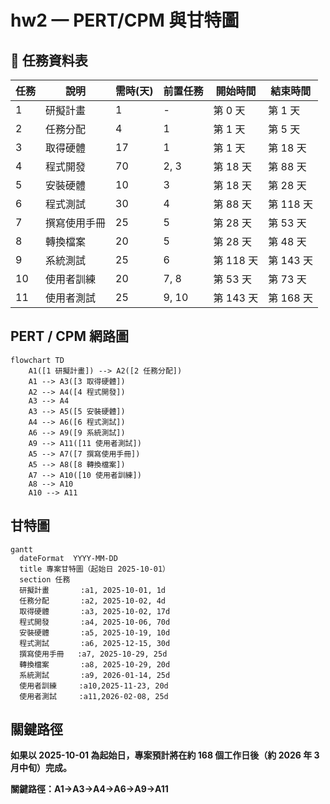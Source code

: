 # hw2 — PERT/CPM 與甘特圖
## 📘 任務資料表

| 任務 | 說明 | 需時(天) | 前置任務 | 開始時間 | 結束時間 |
|------|------|-----------|-----------|-----------|-----------|
| 1 | 研擬計畫 | 1 | - | 第 0 天 | 第 1 天 |
| 2 | 任務分配 | 4 | 1 | 第 1 天 | 第 5 天 |
| 3 | 取得硬體 | 17 | 1 | 第 1 天 | 第 18 天 |
| 4 | 程式開發 | 70 | 2, 3 | 第 18 天 | 第 88 天 |
| 5 | 安裝硬體 | 10 | 3 | 第 18 天 | 第 28 天 |
| 6 | 程式測試 | 30 | 4 | 第 88 天 | 第 118 天 |
| 7 | 撰寫使用手冊 | 25 | 5 | 第 28 天 | 第 53 天 |
| 8 | 轉換檔案 | 20 | 5 | 第 28 天 | 第 48 天 |
| 9 | 系統測試 | 25 | 6 | 第 118 天 | 第 143 天 |
| 10 | 使用者訓練 | 20 | 7, 8 | 第 53 天 | 第 73 天 |
| 11 | 使用者測試 | 25 | 9, 10 | 第 143 天 | 第 168 天 |

## PERT / CPM 網路圖

```mermaid
flowchart TD
    A1([1 研擬計畫]) --> A2([2 任務分配])
    A1 --> A3([3 取得硬體])
    A2 --> A4([4 程式開發])
    A3 --> A4
    A3 --> A5([5 安裝硬體])
    A4 --> A6([6 程式測試])
    A6 --> A9([9 系統測試])
    A9 --> A11([11 使用者測試])
    A5 --> A7([7 撰寫使用手冊])
    A5 --> A8([8 轉換檔案])
    A7 --> A10([10 使用者訓練])
    A8 --> A10
    A10 --> A11
```

## 甘特圖
```mermaid
gantt
  dateFormat  YYYY-MM-DD
  title 專案甘特圖（起始日 2025-10-01）
  section 任務
  研擬計畫       :a1, 2025-10-01, 1d
  任務分配       :a2, 2025-10-02, 4d
  取得硬體       :a3, 2025-10-02, 17d
  程式開發       :a4, 2025-10-06, 70d
  安裝硬體       :a5, 2025-10-19, 10d
  程式測試       :a6, 2025-12-15, 30d
  撰寫使用手冊   :a7, 2025-10-29, 25d
  轉換檔案       :a8, 2025-10-29, 20d
  系統測試       :a9, 2026-01-14, 25d
  使用者訓練     :a10,2025-11-23, 20d
  使用者測試     :a11,2026-02-08, 25d
```

## 關鍵路徑

**如果以 2025-10-01 為起始日，專案預計將在約 168 個工作日後（約 2026 年 3 月中旬）完成。**

**關鍵路徑：A1→A3→A4→A6→A9→A11**


